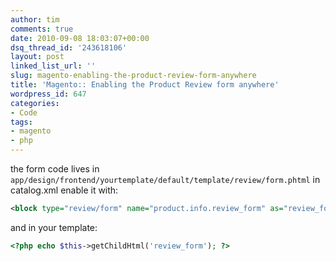 ```yaml
---
author: tim
comments: true
date: 2010-09-08 18:03:07+00:00
dsq_thread_id: '243618106'
layout: post
linked_list_url: ''
slug: magento-enabling-the-product-review-form-anywhere
title: 'Magento:: Enabling the Product Review form anywhere'
wordpress_id: 647
categories:
- Code
tags:
- magento
- php
---
```


the form code lives in
```app/design/frontend/yourtemplate/default/template/review/form.phtml``` in
catalog.xml enable it with: 

```xml
<block type="review/form" name="product.info.review_form" as="review_form" template="review/form.phtml"/>
```

and in your template: 

```PHP
<?php echo $this->getChildHtml('review_form'); ?>
```